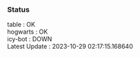 ### Status


table : OK  
hogwarts : OK  
icy-bot : DOWN  
Latest Update : 2023-10-29 02:17:15.168640
